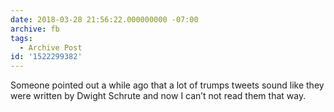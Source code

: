 ```yaml
---
date: 2018-03-28 21:56:22.000000000 -07:00
archive: fb
tags: 
  - Archive Post
id: '1522299382'
---
```


Someone pointed out a while ago that a lot of trumps tweets sound like they were written by Dwight Schrute and now I can’t not read them that way.
